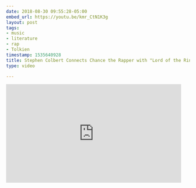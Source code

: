 ```yaml
---
date: 2018-08-30 09:55:28-05:00
embed_url: https://youtu.be/kmr_CtN1K3g
layout: post
tags:
- music
- literature
- rap
- Tolkien
timestamp: 1535640928
title: Stephen Colbert Connects Chance the Rapper with "Lord of the Rings"
type: video

---
```

<iframe width="480" height="270" src="https://www.youtube.com/embed/kmr_CtN1K3g?feature=oembed" frameborder="0" allow="autoplay; encrypted-media" allowfullscreen></iframe>

